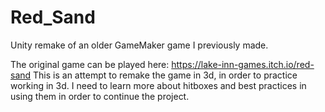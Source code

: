 # Red_Sand
Unity remake of an older GameMaker game I previously made.

The original game can be played here: https://lake-inn-games.itch.io/red-sand
This is an attempt to remake the game in 3d, in order to practice working in 3d.
I need to learn more about hitboxes and best practices in using them in order to continue the project.
